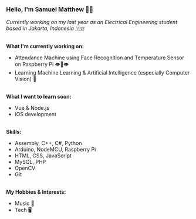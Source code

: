  ### Hello, I'm Samuel Matthew 👋🏻

*Currently working on my last year as an Electrical Engineering student based in Jakarta, Indonesia 🇮🇩*

\
**What I'm currently working on:**
- Attendance Machine using Face Recognition and Temperature Sensor on Raspberry Pi 👁👄👁
- Learning Machine Learning & Artificial Intelligence (especially Computer Vision) 🤖

\
**What I want to learn soon:**
- Vue & Node.js 
- iOS development

\
**Skills:**
- Assembly, C++, C#, Python
- Arduino, NodeMCU, Raspberry Pi
- HTML, CSS, JavaScript
- MySQL, PHP
- OpenCV
- Git

\
**My Hobbies & Interests:**
- Music 🎹
- Tech 🖥
